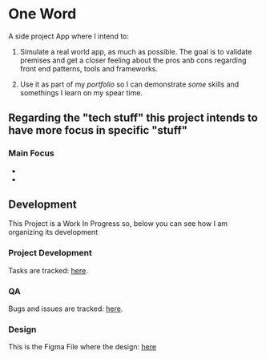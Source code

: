 # One Word

A side project App where I intend to:

1. Simulate a real world app, as much as possible. The goal is to validate premises and get a
   closer feeling about the pros anb cons regarding front end patterns, tools and frameworks.

2. Use it as part of my _portfolio_ so I can demonstrate _some_ skills and somethings I learn on my spear time.

## Regarding the "tech stuff" this project intends to have more focus in specific "stuff"

### Main Focus

-
-

## Development

This Project is a Work In Progress so, below you can see how I am organizing
its development

### Project Development

Tasks are tracked: [here](https://github.com/users/mariobrusarosco/projects/6).

### QA

Bugs and issues are tracked: [here](https://github.com/users/mariobrusarosco/projects/7).

### Design

This is the Figma File where the design: [here](https://www.figma.com/file/KZ4tq3xzzz2CvWwijUZoRy/Side-Projects?type=design&node-id=918%3A4431&mode=design&t=w3dyrkhv8dfaclhP-1)
